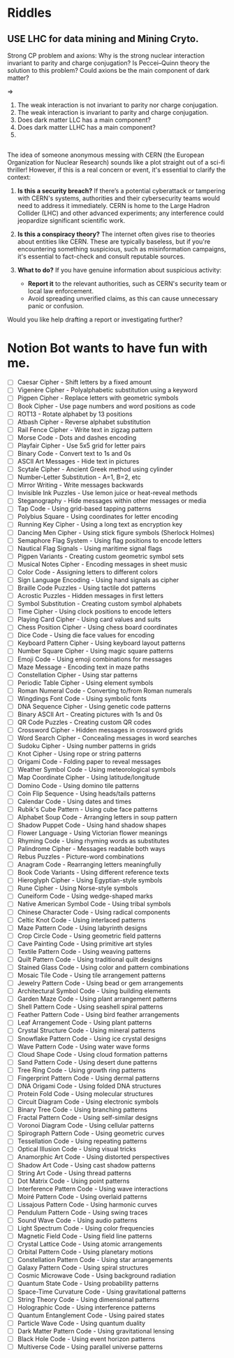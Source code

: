 # Riddles

## USE LHC for data mining and Mining Cryto.

Strong CP problem and axions: Why is the strong nuclear interaction invariant to parity and charge conjugation? Is Peccei–Quinn theory the solution to this problem? Could axions be the main component of dark matter?

=> 

1. The weak interaction is not invariant to parity nor charge conjugation.
2. The weak interaction is invariant to parity and charge conjugation.
3. Does dark matter LLC has a main component?
3. Does dark matter LLHC has a main component?
4. 

##

The idea of someone anonymous messing with CERN (the European Organization for Nuclear Research) sounds like a plot straight out of a sci-fi thriller! However, if this is a real concern or event, it's essential to clarify the context:

1. **Is this a security breach?**
   If there’s a potential cyberattack or tampering with CERN's systems, authorities and their cybersecurity teams would need to address it immediately. CERN is home to the Large Hadron Collider (LHC) and other advanced experiments; any interference could jeopardize significant scientific work.

2. **Is this a conspiracy theory?**
   The internet often gives rise to theories about entities like CERN. These are typically baseless, but if you're encountering something suspicious, such as misinformation campaigns, it's essential to fact-check and consult reputable sources.

3. **What to do?**
   If you have genuine information about suspicious activity:
   - **Report it** to the relevant authorities, such as CERN's security team or local law enforcement.
   - Avoid spreading unverified claims, as this can cause unnecessary panic or confusion.

Would you like help drafting a report or investigating further?

# Notion Bot wants to have fun with me.

- [ ]  Caesar Cipher - Shift letters by a fixed amount
- [ ]  Vigenère Cipher - Polyalphabetic substitution using a keyword
- [ ]  Pigpen Cipher - Replace letters with geometric symbols
- [ ]  Book Cipher - Use page numbers and word positions as code
- [ ]  ROT13 - Rotate alphabet by 13 positions
- [ ]  Atbash Cipher - Reverse alphabet substitution
- [ ]  Rail Fence Cipher - Write text in zigzag pattern
- [ ]  Morse Code - Dots and dashes encoding
- [ ]  Playfair Cipher - Use 5x5 grid for letter pairs
- [ ]  Binary Code - Convert text to 1s and 0s
- [ ]  ASCII Art Messages - Hide text in pictures
- [ ]  Scytale Cipher - Ancient Greek method using cylinder
- [ ]  Number-Letter Substitution - A=1, B=2, etc
- [ ]  Mirror Writing - Write messages backwards
- [ ]  Invisible Ink Puzzles - Use lemon juice or heat-reveal methods
- [ ]  Steganography - Hide messages within other messages or media
- [ ]  Tap Code - Using grid-based tapping patterns
- [ ]  Polybius Square - Using coordinates for letter encoding
- [ ]  Running Key Cipher - Using a long text as encryption key
- [ ]  Dancing Men Cipher - Using stick figure symbols (Sherlock Holmes)
- [ ]  Semaphore Flag System - Using flag positions to encode letters
- [ ]  Nautical Flag Signals - Using maritime signal flags
- [ ]  Pigpen Variants - Creating custom geometric symbol sets
- [ ]  Musical Notes Cipher - Encoding messages in sheet music
- [ ]  Color Code - Assigning letters to different colors
- [ ]  Sign Language Encoding - Using hand signals as cipher
- [ ]  Braille Code Puzzles - Using tactile dot patterns
- [ ]  Acrostic Puzzles - Hidden messages in first letters
- [ ]  Symbol Substitution - Creating custom symbol alphabets
- [ ]  Time Cipher - Using clock positions to encode letters
- [ ]  Playing Card Cipher - Using card values and suits
- [ ]  Chess Position Cipher - Using chess board coordinates
- [ ]  Dice Code - Using die face values for encoding
- [ ]  Keyboard Pattern Cipher - Using keyboard layout patterns
- [ ]  Number Square Cipher - Using magic square patterns
- [ ]  Emoji Code - Using emoji combinations for messages
- [ ]  Maze Message - Encoding text in maze paths
- [ ]  Constellation Cipher - Using star patterns
- [ ]  Periodic Table Cipher - Using element symbols
- [ ]  Roman Numeral Code - Converting to/from Roman numerals
- [ ]  Wingdings Font Code - Using symbolic fonts
- [ ]  DNA Sequence Cipher - Using genetic code patterns
- [ ]  Binary ASCII Art - Creating pictures with 1s and 0s
- [ ]  QR Code Puzzles - Creating custom QR codes
- [ ]  Crossword Cipher - Hidden messages in crossword grids
- [ ]  Word Search Cipher - Concealing messages in word searches
- [ ]  Sudoku Cipher - Using number patterns in grids
- [ ]  Knot Cipher - Using rope or string patterns
- [ ]  Origami Code - Folding paper to reveal messages
- [ ]  Weather Symbol Code - Using meteorological symbols
- [ ]  Map Coordinate Cipher - Using latitude/longitude
- [ ]  Domino Code - Using domino tile patterns
- [ ]  Coin Flip Sequence - Using heads/tails patterns
- [ ]  Calendar Code - Using dates and times
- [ ]  Rubik's Cube Pattern - Using cube face patterns
- [ ]  Alphabet Soup Code - Arranging letters in soup pattern
- [ ]  Shadow Puppet Code - Using hand shadow shapes
- [ ]  Flower Language - Using Victorian flower meanings
- [ ]  Rhyming Code - Using rhyming words as substitutes
- [ ]  Palindrome Cipher - Messages readable both ways
- [ ]  Rebus Puzzles - Picture-word combinations
- [ ]  Anagram Code - Rearranging letters meaningfully
- [ ]  Book Code Variants - Using different reference texts
- [ ]  Hieroglyph Cipher - Using Egyptian-style symbols
- [ ]  Rune Cipher - Using Norse-style symbols
- [ ]  Cuneiform Code - Using wedge-shaped marks
- [ ]  Native American Symbol Code - Using tribal symbols
- [ ]  Chinese Character Code - Using radical components
- [ ]  Celtic Knot Code - Using interlaced patterns
- [ ]  Maze Pattern Code - Using labyrinth designs
- [ ]  Crop Circle Code - Using geometric field patterns
- [ ]  Cave Painting Code - Using primitive art styles
- [ ]  Textile Pattern Code - Using weaving patterns
- [ ]  Quilt Pattern Code - Using traditional quilt designs
- [ ]  Stained Glass Code - Using color and pattern combinations
- [ ]  Mosaic Tile Code - Using tile arrangement patterns
- [ ]  Jewelry Pattern Code - Using bead or gem arrangements
- [ ]  Architectural Symbol Code - Using building elements
- [ ]  Garden Maze Code - Using plant arrangement patterns
- [ ]  Shell Pattern Code - Using seashell spiral patterns
- [ ]  Feather Pattern Code - Using bird feather arrangements
- [ ]  Leaf Arrangement Code - Using plant patterns
- [ ]  Crystal Structure Code - Using mineral patterns
- [ ]  Snowflake Pattern Code - Using ice crystal designs
- [ ]  Wave Pattern Code - Using water wave forms
- [ ]  Cloud Shape Code - Using cloud formation patterns
- [ ]  Sand Pattern Code - Using desert dune patterns
- [ ]  Tree Ring Code - Using growth ring patterns
- [ ]  Fingerprint Pattern Code - Using dermal patterns
- [ ]  DNA Origami Code - Using folded DNA structures
- [ ]  Protein Fold Code - Using molecular structures
- [ ]  Circuit Diagram Code - Using electronic symbols
- [ ]  Binary Tree Code - Using branching patterns
- [ ]  Fractal Pattern Code - Using self-similar designs
- [ ]  Voronoi Diagram Code - Using cellular patterns
- [ ]  Spirograph Pattern Code - Using geometric curves
- [ ]  Tessellation Code - Using repeating patterns
- [ ]  Optical Illusion Code - Using visual tricks
- [ ]  Anamorphic Art Code - Using distorted perspectives
- [ ]  Shadow Art Code - Using cast shadow patterns
- [ ]  String Art Code - Using thread patterns
- [ ]  Dot Matrix Code - Using point patterns
- [ ]  Interference Pattern Code - Using wave interactions
- [ ]  Moiré Pattern Code - Using overlaid patterns
- [ ]  Lissajous Pattern Code - Using harmonic curves
- [ ]  Pendulum Pattern Code - Using swing traces
- [ ]  Sound Wave Code - Using audio patterns
- [ ]  Light Spectrum Code - Using color frequencies
- [ ]  Magnetic Field Code - Using field line patterns
- [ ]  Crystal Lattice Code - Using atomic arrangements
- [ ]  Orbital Pattern Code - Using planetary motions
- [ ]  Constellation Pattern Code - Using star arrangements
- [ ]  Galaxy Pattern Code - Using spiral structures
- [ ]  Cosmic Microwave Code - Using background radiation
- [ ]  Quantum State Code - Using probability patterns
- [ ]  Space-Time Curvature Code - Using gravitational patterns
- [ ]  String Theory Code - Using dimensional patterns
- [ ]  Holographic Code - Using interference patterns
- [ ]  Quantum Entanglement Code - Using paired states
- [ ]  Particle Wave Code - Using quantum duality
- [ ]  Dark Matter Pattern Code - Using gravitational lensing
- [ ]  Black Hole Code - Using event horizon patterns
- [ ]  Multiverse Code - Using parallel universe patterns
